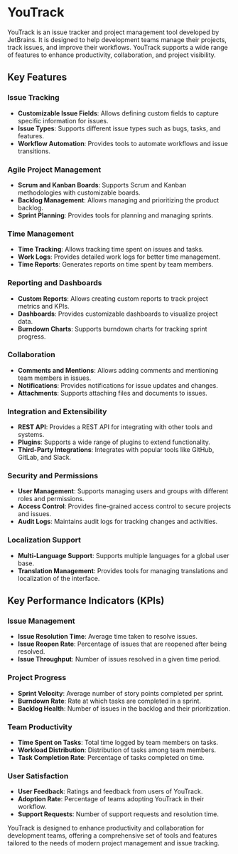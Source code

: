 # YouTrack

YouTrack is an issue tracker and project management tool developed by JetBrains. It is designed to help development teams manage their projects, track issues, and improve their workflows. YouTrack supports a wide range of features to enhance productivity, collaboration, and project visibility.

## Key Features

### Issue Tracking
- **Customizable Issue Fields**: Allows defining custom fields to capture specific information for issues.
- **Issue Types**: Supports different issue types such as bugs, tasks, and features.
- **Workflow Automation**: Provides tools to automate workflows and issue transitions.

### Agile Project Management
- **Scrum and Kanban Boards**: Supports Scrum and Kanban methodologies with customizable boards.
- **Backlog Management**: Allows managing and prioritizing the product backlog.
- **Sprint Planning**: Provides tools for planning and managing sprints.

### Time Management
- **Time Tracking**: Allows tracking time spent on issues and tasks.
- **Work Logs**: Provides detailed work logs for better time management.
- **Time Reports**: Generates reports on time spent by team members.

### Reporting and Dashboards
- **Custom Reports**: Allows creating custom reports to track project metrics and KPIs.
- **Dashboards**: Provides customizable dashboards to visualize project data.
- **Burndown Charts**: Supports burndown charts for tracking sprint progress.

### Collaboration
- **Comments and Mentions**: Allows adding comments and mentioning team members in issues.
- **Notifications**: Provides notifications for issue updates and changes.
- **Attachments**: Supports attaching files and documents to issues.

### Integration and Extensibility
- **REST API**: Provides a REST API for integrating with other tools and systems.
- **Plugins**: Supports a wide range of plugins to extend functionality.
- **Third-Party Integrations**: Integrates with popular tools like GitHub, GitLab, and Slack.

### Security and Permissions
- **User Management**: Supports managing users and groups with different roles and permissions.
- **Access Control**: Provides fine-grained access control to secure projects and issues.
- **Audit Logs**: Maintains audit logs for tracking changes and activities.

### Localization Support
- **Multi-Language Support**: Supports multiple languages for a global user base.
- **Translation Management**: Provides tools for managing translations and localization of the interface.

## Key Performance Indicators (KPIs)

### Issue Management
- **Issue Resolution Time**: Average time taken to resolve issues.
- **Issue Reopen Rate**: Percentage of issues that are reopened after being resolved.
- **Issue Throughput**: Number of issues resolved in a given time period.

### Project Progress
- **Sprint Velocity**: Average number of story points completed per sprint.
- **Burndown Rate**: Rate at which tasks are completed in a sprint.
- **Backlog Health**: Number of issues in the backlog and their prioritization.

### Team Productivity
- **Time Spent on Tasks**: Total time logged by team members on tasks.
- **Workload Distribution**: Distribution of tasks among team members.
- **Task Completion Rate**: Percentage of tasks completed on time.

### User Satisfaction
- **User Feedback**: Ratings and feedback from users of YouTrack.
- **Adoption Rate**: Percentage of teams adopting YouTrack in their workflow.
- **Support Requests**: Number of support requests and resolution time.

YouTrack is designed to enhance productivity and collaboration for development teams, offering a comprehensive set of tools and features tailored to the needs of modern project management and issue tracking.